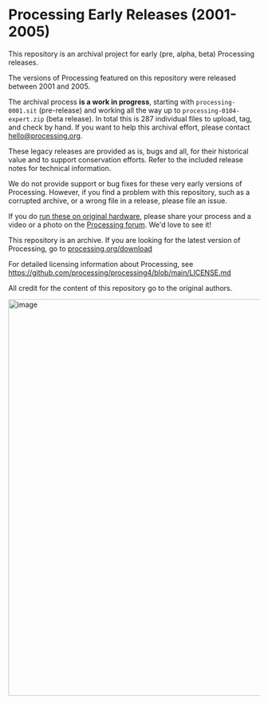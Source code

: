 # Processing Early Releases (2001-2005)
This repository is an archival project for early (pre, alpha, beta) Processing releases.

The versions of Processing featured on this repository were released between 2001 and 2005. 

The archival process **is a work in progress**, starting with `processing-0001.sit` (pre-release) and working all the way up to `processing-0104-expert.zip` (beta release). In total this is 287 individual files to upload, tag, and check by hand. If you want to help this archival effort, please contact hello@processing.org.

These legacy releases are provided as is, bugs and all, for their historical value and to support conservation efforts. Refer to the included release notes for technical information. 

We do not provide support or bug fixes for these very early versions of Processing. However, if you find a problem with this repository, such as a corrupted archive, or a wrong file in a release, please file an issue. 

If you do [run these on original hardware](https://x.com/davepvm/status/1821897927888892148), please share your process and a video or a photo on the [Processing forum](https://discourse.processing.org/). We'd love to see it!

This repository is an archive. If you are looking for the latest version of Processing, go to [processing.org/download](https://processing.org/download)

For detailed licensing information about Processing, see https://github.com/processing/processing4/blob/main/LICENSE.md

All credit for the content of this repository go to the original authors.

<img width="794" alt="image" src="https://github.com/user-attachments/assets/8c7d3b52-d5f5-40cf-a18e-b1becf3a3fe1">
